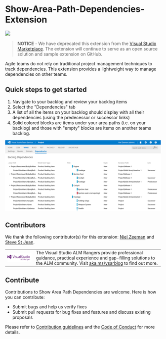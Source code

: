 # Show-Area-Path-Dependencies-Extension

![](https://almrangers.visualstudio.com/DefaultCollection/_apis/public/build/definitions/7f3cfb9a-d1cb-4e66-9d36-1af87b906fe9/106/badge)

> **NOTICE** - We have deprecated this extension from the [Visual Studio Marketplace](https://marketplace.visualstudio.com). The extension will continue to serve as an open source solution and sample extension on GitHub.

Agile teams do not rely on traditional project management techniques to track dependencies. 
This extension provides a lightweight way to manage dependencies on other teams.

## Quick steps to get started
1. Navigate to your backlog and review your backlog items
2. Select the "Dependencies" tab
3. A list of all the items on your backlog should display with all their dependencies (using the predecessor or successor links) 
4. Solid colored blocks are items under your area paths (i.e. on your backlog) and those with "empty" blocks are items on another teams backlog.

![Dependencies](media/screen3.png)

## Contributors

We thank the following contributor(s) for this extension: [Niel Zeeman](https://blogs.msdn.microsoft.com/willy-peter_schaub/2013/11/01/introducing-the-visual-studio-alm-rangers-niel-zeeman/) and [Steve St Jean](https://blogs.msdn.microsoft.com/willy-peter_schaub/2014/08/11/introducing-the-visual-studio-alm-rangers-steve-st-jean/).

<table>
  <tr>
    <td>
      <img src="https://github.com/ALM-Rangers/Show-Area-Path-Dependencies/blob/master/media/VSALMLogo.png"></img>
    </td>
    <td>
      The Visual Studio ALM Rangers provide professional guidance, practical experience and gap-filling solutions to the ALM community. Visit <a href="http://aka.ms/vsarblog">aka.ms/vsarblog</a> to find out more.
    </td>
  </tr>
</table>

## Contribute
Contributions to Show Area Path Dependencies are welcome. Here is how you can contribute:  

- Submit bugs and help us verify fixes  
- Submit pull requests for bug fixes and features and discuss existing proposals   

Please refer to [Contribution guidelines](.github/CONTRIBUTING.md) and the [Code of Conduct](.github/COC.md) for more details.